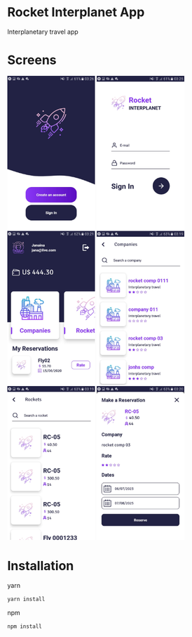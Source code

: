 # Rocket Interplanet App

Interplanetary travel app

# Screens

<div>
  <div style="flex-direction: row">
    <div style="flex-direction: column">
      <img src="./screens/img1.jpeg" height="350px" width="200px"/>
      <img src="./screens/img2.jpeg" height="350px" width="200px"/>
      <img src="./screens/img3.jpeg" height="350px" width="200px"/>
      <img src="./screens/img4.jpeg" height="350px" width="200px"/>
      <img src="./screens/img5.jpeg" height="350px" width="200px"/>
      <img src="./screens/img6.jpeg" height="350px" width="200px"/>
    </div>
  </div>
</div>

# Installation

yarn

```bash
yarn install
```

npm

```bash
npm install
```
